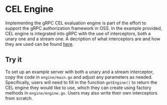 # CEL Engine

Implementing the gRPC CEL evaluation engine is part of the effort to support the 
gRPC authorization framework in OSS. In the example provided, CEL engine is 
integrated into gRPC with the use of interceptors, both a unary one and a stream
one. A decription of what interceptors are and how they are used can be found
[here](https://github.com/grpc/grpc-go/tree/master/examples/features/interceptor).

## Try it

To set up an example server with both a unary and a stream interceptor, copy the
code in `engine/main.go` and adjust any parameters as needed. Specifically, users
will need to fill in the function `getEngine()` to return the CEL engine they 
would like to use, which they can create using factory methods in `engine/engine.go`. 
Users may also write their own interceptors from scratch.